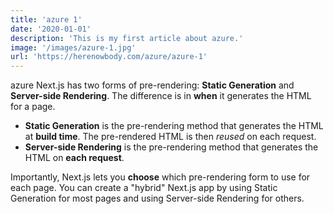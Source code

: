 ```yaml
---
title: 'azure 1'
date: '2020-01-01'
description: 'This is my first article about azure.'
image: '/images/azure-1.jpg'
url: 'https://herenowbody.com/azure/azure-1'
---
```


azure Next.js has two forms of pre-rendering: **Static Generation** and **Server-side Rendering**. The difference is in **when** it generates the HTML for a page.

- **Static Generation** is the pre-rendering method that generates the HTML at **build time**. The pre-rendered HTML is then _reused_ on each request.
- **Server-side Rendering** is the pre-rendering method that generates the HTML on **each request**.

Importantly, Next.js lets you **choose** which pre-rendering form to use for each page. You can create a "hybrid" Next.js app by using Static Generation for most pages and using Server-side Rendering for others.
